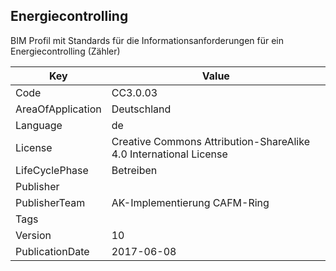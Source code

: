 ## Energiecontrolling
BIM Profil mit Standards für die Informationsanforderungen für ein Energiecontrolling (Zähler)

Key | Value |
--|--|
Code | CC3.0.03 |  
AreaOfApplication | Deutschland |  
Language | de |  
License | Creative Commons Attribution-ShareAlike 4.0 International License |  
LifeCyclePhase | Betreiben |  
Publisher | [](https://www.cafm-connect.org) |  
PublisherTeam | AK-Implementierung CAFM-Ring |  
Tags |  |  
Version | 10 |  
PublicationDate | 2017-06-08 |  
